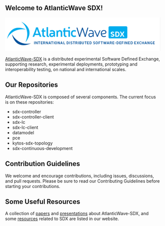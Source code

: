 ## Welcome to AtlanticWave SDX!

![AtlanticWave-SDX logo](/images/AtlanticWave.png)

[AtlanticWave-SDX](https://www.atlanticwave-sdx.net/) is a distributed
experimental Software Defined Exchange, supporting research,
experimental deployments, prototyping and interoperability testing, on
national and international scales.

## Our Repositories

AtlanticWave-SDX is composed of several components. The current focus
is on these repositories:

 * sdx-controller
 * sdx-controller-client
 * sdx-lc 
 * sdx-lc-client
 * datamodel
 * pce
 * kytos-sdx-topology
 * sdx-continuous-development 

## Contribution Guidelines

We welcome and encourage contributions, including issues, discussions,
and pull requests.  Please be sure to read our Contributing Guidelines
before starting your contributions.

## Some Useful Resources

A collection of
[papers](https://www.atlanticwave-sdx.net/?page_id=267) and
[presentations](https://www.atlanticwave-sdx.net/?page_id=309) about
AtlanticWave-SDX, and some
[resources](https://www.atlanticwave-sdx.net/?page_id=369) related to
SDX are listed in our website.


<!--

## Contacting Us

TODO: List project contacts and/or communication channels.

## Security

TODO: How to report any security issues?

-->
